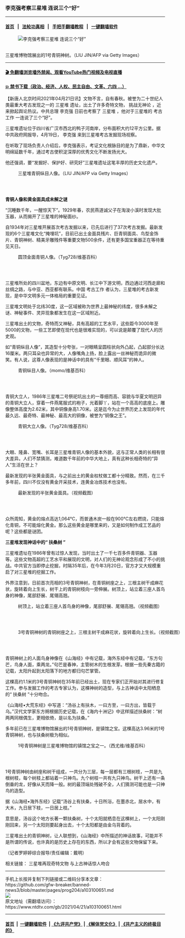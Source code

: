 ### 李克强考察三星堆 连说三个“好”
------------------------

#### [首页](https://github.com/gfw-breaker/banned-news3/blob/master/README.md) &nbsp;&nbsp;|&nbsp;&nbsp; [法轮功真相](https://github.com/begood0513/basic/blob/master/README.md)  &nbsp;&nbsp;|&nbsp;&nbsp; [手把手翻墙教程](https://github.com/gfw-breaker/guides/wiki)  &nbsp;&nbsp;|&nbsp;&nbsp; [一键翻墙软件](https://github.com/gfw-breaker/nogfw/blob/master/README.md)  



<div><div class="featured_image">
 <figure>
  <img alt="李克强考察三星堆 连说三个“好”" src="https://i.ntdtv.com/assets/uploads/2021/04/GettyImages-53222236-1-800x450.jpg"/>
 </figure><br/>
 <span class="caption">
  三星堆博物馆展出的1号青铜神树。（LIU JIN/AFP via Getty Images）
 </span>
</div>
</div><hr/>

#### [ 🎬  免翻墙浏览墙外禁闻、观看YouTube热门视频及电视直播](https://github.com/gfw-breaker/HelloWorld)

#### [ 💥  禁书下载（政治、经济、人权、民主自由、文革、六四 ...）](https://github.com/gfw-breaker/books/blob/master/README.md)

<div><div class="post_content" itemprop="articleBody">
 <p>
  【新唐人北京时间2021年04月21日讯】文物不言，自有春秋。被誉为二十世纪人类最重大考古发现之一的
  <ok href="https://www.ntdtv.com/gb/三星堆.htm">
   三星堆
  </ok>
  遗址，出土了许多奇特文物，
  <ok href="https://www.ntdtv.com/gb/挑战无神论.htm">
   挑战无神论
  </ok>
  ，近来掀起舆论热议。中共总理
  <ok href="https://www.ntdtv.com/gb/李克强.htm">
   李克强
  </ok>
  日前也考察了
  <ok href="https://www.ntdtv.com/gb/三星堆.htm">
   三星堆
  </ok>
  ，他对于三星堆的
  <ok href="https://www.ntdtv.com/gb/考古工作.htm">
   考古工作
  </ok>
  一连说了三个“好”。
 </p>
 <p>
  三星堆遗址位于四川省广汉市西北的鸭子河南岸，分布面积大约12平方公里。据中共政府网报导，4月19日，
  <ok href="https://www.ntdtv.com/gb/李克强.htm">
   李克强
  </ok>
  来到三星堆考古发掘现场视察。
 </p>
 <p>
  在听取了现场负责人介绍后，李克强表示，考证文化根脉目的是为了鼎新，中华文明绵延数千年，通过考古使积淀深厚的优秀文化不断发扬光大。
 </p>
 <p>
  他还强调，要“发掘好、保护好、研究好”三星堆遗址这笔丰厚的历史文化遗产。
 </p>
 <figure class="wp-caption alignnone" id="attachment_103100722" style="width: 600px">
  <img alt="" class="size-medium wp-image-103100722" src="https://i.ntdtv.com/assets/uploads/2021/04/GettyImages-53222228-1-600x403.jpg">
   <br/><figcaption class="wp-caption-text">
    三星堆青铜纵目人像。（LIU JIN/AFP via Getty Images）
   </figcaption><br/>
  </img>
 </figure><br/>
 <p>
  <strong>
   青铜人像和黄金面具成未解之谜
  </strong>
 </p>
 <p>
  “沉睡数千年，一醒惊天下”。1929年春，农民燕道诚父子在淘浚小溪时发现大批玉器，从而揭开了三星堆的神秘面纱。
 </p>
 <p>
  自1934年对三星堆开展首次考古发掘以来，已先后进行了37次考古发掘。最新发现的6个三星堆文化“掩埋坑”，目前已出土金面具残片、巨青铜面具、鸟型金饰片、青铜神树、精美牙雕残件等重要文物500余件，还有更多国宝重器正在等待重见天日。
 </p>
 <figure class="wp-caption alignnone" id="attachment_103100692" style="width: 600px">
  <img alt="" class="size-medium wp-image-103100692" src="https://i.ntdtv.com/assets/uploads/2021/04/05fa0bd053f5383f231019d92092e8be-600x800.jpg">
   <br/><figcaption class="wp-caption-text">
    圆顶金面青铜人像。（Tyg728/维基百科）
   </figcaption><br/>
  </img>
 </figure><br/>
 <p>
  三星堆所处的四川盆地，东边有中原文明、长江中下游文明，西边通过河西走廊和丝绸之路，与中亚、西亚都有联系。中国
  <ok href="https://www.ntdtv.com/gb/考古工作.htm">
   考古工作
  </ok>
  者认为，三星堆的考古新发现，是中华文明多元一体格局的重要见证。
 </p>
 <p>
  三星堆文明处于北纬30度，这一区域被称为世界上最神秘的纬度，很多未解之谜、神秘事件、灵异现象都发生在这一区域附近。
 </p>
 <p>
  三星堆出土的文物，奇特而又神秘，具有高超的工艺水平，这些距今3000年至5000的文物，一些工艺即使在现代也是很难实现的，可以说是颠覆了现代人的历史观。
 </p>
 <p>
  如“青铜纵目人像”，其造型十分夸张，一对眼睛呈圆柱状向外凸起，凸起部分长达16厘米。两只耳朵也异常的大，人像嘴角上扬，脸上露出一丝神秘而诡异的微笑。有人说，这尊人像表现的是神话中的具有“千里眼、顺风耳”的神人。
 </p>
 <figure class="wp-caption alignnone" id="attachment_103100678" style="width: 600px">
  <img alt="" class="size-medium wp-image-103100678" src="https://i.ntdtv.com/assets/uploads/2021/04/1200px-Bronze_Mask_with_Protruding_Eyes-600x443.jpg"/>
  <br/><figcaption class="wp-caption-text">
   青铜纵目人像。（momo/维基百科）
  </figcaption><br/>
 </figure><br/>
 <p>
  青铜大立人，1986年三星堆二号祭祀坑出土的一尊细而高、容貌与华夏文明迥异的青铜大立人，穿着一件燕尾服式的袍子，光着脚丫，站在一个高高的底座上。雕像整体高度为2.62米，其中铜像身高1.70米。这是迄今为止世界历史上发现的年代最久远、最奇特、最神秘、最高大的铜像，被誉为“铜像之王”。
 </p>
 <figure class="wp-caption alignnone" id="attachment_103100680" style="width: 600px">
  <img alt="" class="size-medium wp-image-103100680" src="https://i.ntdtv.com/assets/uploads/2021/04/65cc70f72d54e4cfdfcd2134c64a93c6-600x800.jpg"/>
  <br/><figcaption class="wp-caption-text">
   青铜大立人像。（Tyg728/维基百科）
  </figcaption><br/>
 </figure><br/>
 <p>
  大眼、隆鼻、宽嘴、长耳是三星堆青铜人像的基本外貌，这与正常人类的长相有很大差异。人们不禁猜测，难道数千年前的中华大地上，真有这种长相奇特的“异人”生活在世上？
 </p>
 <p>
  最新发现的半张黄金面具，与之前出土的黄金权杖做工都十分精致。然而，在三千多年前，四川不仅没有黄金开采技术，连黄金冶炼技术也没有。
 </p>
 <figure class="wp-caption alignnone" id="attachment_103100689" style="width: 600px">
  <img alt="" class="size-medium wp-image-103100689" src="https://i.ntdtv.com/assets/uploads/2021/04/1-177-600x534.jpg"/>
  <br/><figcaption class="wp-caption-text">
   最新发现的半张黄金面具。（视频截图）
  </figcaption><br/>
 </figure><br/>
 <p>
  众所周知，黄金的熔点高达1,064℃，而普通木炭一般在900℃左右燃烧，只能熔化青铜，不可能熔化黄金。那么这些黄金是哪里来的，又是如何制作成工艺品的呢？这些都是谜团。
 </p>
 <p>
  <strong>
   三星堆发现神话中的“
   <ok href="https://www.ntdtv.com/gb/扶桑树.htm">
    扶桑树
   </ok>
   ”
  </strong>
 </p>
 <p>
  三星堆遗址在1986年曾有过惊人发现，当时出土了一千七百多件青铜器、玉器等。这些文物高超的工艺水平和展现的文明，对人们的无神论观念形成了不小的挑战。中共官方当即停止挖掘，时隔35年后，在今年3月20日，官方才又大规模重启了对三星堆的挖掘工作。
 </p>
 <p>
  外界注意到，日前首次亮相的3号青铜神树，在青铜树座之上，三根主树干成麻花状，旋转着向上生长，树干上的青铜树枝向一旁伸展。树顶上，站立着三座人首鸟身的神像，尾部舒展、尾翎高翘。
 </p>
 <figure class="wp-caption alignnone" id="attachment_103100674" style="width: 588px">
  <img alt="" class="size-full wp-image-103100674" src="https://i.ntdtv.com/assets/uploads/2021/04/20210413_16183809862441.jpg"/>
  <br/><figcaption class="wp-caption-text">
   树顶上，站立着三座人首鸟身的神像，尾部舒展、尾翎高翘。（视频截图）
  </figcaption><br/>
 </figure><br/>
 <figure class="wp-caption alignnone" id="attachment_103100675" style="width: 600px">
  <img alt="" class="size-medium wp-image-103100675" src="https://i.ntdtv.com/assets/uploads/2021/04/2-21-600x356-1-600x356.jpg"/>
  <br/><figcaption class="wp-caption-text">
   3号青铜神树的青铜树座之上，三根主树干成麻花状，旋转着向上生长。（视频截图）
  </figcaption><br/>
 </figure><br/>
 <p>
  青铜神树上的人面鸟身神像在《山海经》中有记载，海外东经中有记载，“东方句芒，鸟身人面，乘两龙。”句芒是春神，主管树木的生根发芽。根据一些先秦古籍的记载，太阳升起到太阳落下的地方都归句芒掌管。
 </p>
 <p>
  这棵高约1.1米的3号青铜神树在35年前已经出土，现在专家们正开始对其进行修复工作。参与发掘工作的考古专家认为，这棵神树的造型，与上古神话中太阳栖息的“
  <ok href="https://www.ntdtv.com/gb/扶桑树.htm">
   扶桑树
  </ok>
  ”十分吻合。
 </p>
 <p>
  《山海经•大荒东经》中写道：“汤谷上有扶木，一曰方至，一曰方出，皆载于乌。”汉代文学家东方朔根据历史记载，在《海内十洲记》中这样描述扶桑树：“树两两同根偶生，更相依倚，是以名为扶桑。”
 </p>
 <p>
  多年前已在三星堆博物馆展出的1号青铜神树，是镇馆之宝。这棵高达3.96米的1号青铜神树，也与扶桑树极为相似。
 </p>
 <figure class="wp-caption alignnone" id="attachment_103100677" style="width: 600px">
  <img alt="" class="size-medium wp-image-103100677" src="https://i.ntdtv.com/assets/uploads/2021/04/796a807ae91eb2dd121806688635b351-600x899-1-600x899.jpg"/>
  <br/><figcaption class="wp-caption-text">
   1号青铜神树是三星堆博物馆的镇馆之宝之一。（西尤维/维基百科）
  </figcaption><br/>
 </figure><br/>
 <p>
  1号青铜神树由树座和树干组成，一共分为三层，每一层都有三根树枝，一共是九根树枝，每个树枝上都站着一只神鸟。九个树枝一共有九只神鸟。树干上还有一条倒垂的龙，好像从天而降一般。树的最顶端处残破不全，人们猜测可能也是一只神鸟的造型。
 </p>
 <p>
  据《山海经•海外东经》记载“汤谷上有扶桑，十日所浴，在墨赤北，居水中，有大木，九日居下枝，一日居上枝。”
 </p>
 <p>
  意思是，汤谷这个地方长著一颗扶桑树，十个太阳就栖息在这棵树上，一个太阳刚刚回来，另一个太阳则要起身出去，十个太阳都是由金乌背着的。
 </p>
 <p>
  三星堆出土的青铜神树，让人联想到，《山海经》中所描述的神话故事，可能并不是所谓的传说，也许真的是历史上存在的东西，所以才会有这些文物保留下来。
 </p>
 <p>
  （记者罗婷婷综合报导/责任编辑：戴明）
 </p>
 <p>
  相关链接：
  <ok href="https://www.ntdtv.com/gb/2021/04/11/a103093678.html?fbclid=IwAR1zxREtqJF67If79zsxylfXMnsGVvcwweK_ORVdb79JLd9YuTXRm7_0Qbk">
   三星堆再现奇特文物 与上古神话惊人吻合
  </ok>
 </p>
 <div class="single_ad">
 </div>
</div>
</div>
<hr/>
手机上长按并复制下列链接或二维码分享本文章：<br/>
https://github.com/gfw-breaker/banned-news3/blob/master/pages/prog204/a103100651.md <br/>
<a href='https://github.com/gfw-breaker/banned-news3/blob/master/pages/prog204/a103100651.md'><img src='https://github.com/gfw-breaker/banned-news3/blob/master/pages/prog204/a103100651.md.png'/></a> <br/>
原文地址（需翻墙访问）：https://www.ntdtv.com/gb/2021/04/21/a103100651.html


------------------------
#### [首页](https://github.com/gfw-breaker/banned-news3/blob/master/README.md) &nbsp;|&nbsp; [一键翻墙软件](https://github.com/gfw-breaker/nogfw/blob/master/README.md) &nbsp;| [《九评共产党》](https://github.com/gfw-breaker/9ping.md/blob/master/README.md#九评之一评共产党是什么) | [《解体党文化》](https://github.com/gfw-breaker/jtdwh.md/blob/master/README.md) | [《共产主义的终极目的》](https://github.com/gfw-breaker/gczydzjmd.md/blob/master/README.md)


<img src='http://gfw-breaker.win/banned-news3/pages/prog204/a103100651.md' width='0px' height='0px'/>